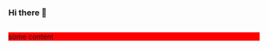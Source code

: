 ### Hi there 👋

<svg fill="none" width="800px" height="400px" xmlns="http://www.w3.org/2000/svg" data-reactroot="">
  <foreignObject width="800px" height="400px">
    <div>
      <style>
        p {
          background-color: red;
        }
      </style>
      <p>some content</p>
    </div>
  </foreignObject>
</svg>
<!--
**petergoes/petergoes** is a ✨ _special_ ✨ repository because its `README.md` (this file) appears on your GitHub profile.

Here are some ideas to get you started:

- 🔭 I’m currently working on ...
- 🌱 I’m currently learning ...
- 👯 I’m looking to collaborate on ...
- 🤔 I’m looking for help with ...
- 💬 Ask me about ...
- 📫 How to reach me: ...
- 😄 Pronouns: ...
- ⚡ Fun fact: ...
-->
